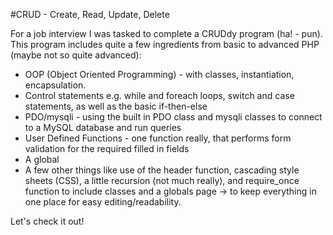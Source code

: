 ﻿#CRUD - Create, Read, Update, Delete

For a job interview I was tasked to complete a CRUDdy program (ha! - pun). This program includes quite a few ingredients from basic to advanced PHP (maybe not so quite advanced):

* OOP (Object Oriented Programming) - with classes, instantiation, encapsulation.
* Control statements e.g. while and foreach loops, switch and case statements, as well as the basic if-then-else
* PDO/mysqli - using the built in PDO class and mysqli classes to connect to a MySQL database and run queries
* User Defined Functions - one function really, that performs form validation for the required filled in fields
* A global
* A few other things like use of the header function, cascading style sheets (CSS), a little recursion (not much really), and require_once function to include classes and a globals page -> to keep everything in one place for easy editing/readability.

Let's check it out!
 